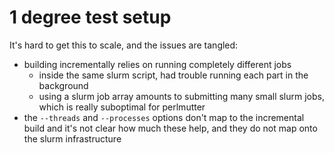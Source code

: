 # 1 degree test setup


It's hard to get this to scale, and the issues are tangled:
* building incrementally relies on running completely different jobs
    * inside the same slurm script, had trouble running each part in the
      background
    * using a slurm job array amounts to submitting many small slurm jobs,
      which is really suboptimal for perlmutter
* the `--threads` and `--processes` options don't map to the incremental build
  and it's not clear how much these help, and they do not map onto the slurm
  infrastructure
